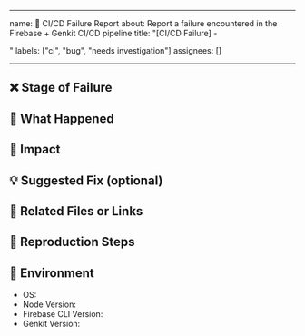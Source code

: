 
---
name: 🐛 CI/CD Failure Report
about: Report a failure encountered in the Firebase + Genkit CI/CD pipeline
title: "[CI/CD Failure] <stage> - <summary>"
labels: ["ci", "bug", "needs investigation"]
assignees: []

---

## ❌ Stage of Failure
<!-- e.g., Setup, Genkit Flow Check, Secret Sync -->

## 🧯 What Happened
<!-- Describe what went wrong. Include logs or error messages if available. -->

## 📍 Impact
<!-- Describe what this failure prevented or broke. -->

## 💡 Suggested Fix (optional)
<!-- Propose a fix if known -->

## 📎 Related Files or Links
<!-- Link to PR, commit, workflow run, etc. -->

## 🧪 Reproduction Steps
<!-- Steps to reproduce the failure -->

## 🧩 Environment
- OS:
- Node Version:
- Firebase CLI Version:
- Genkit Version:
